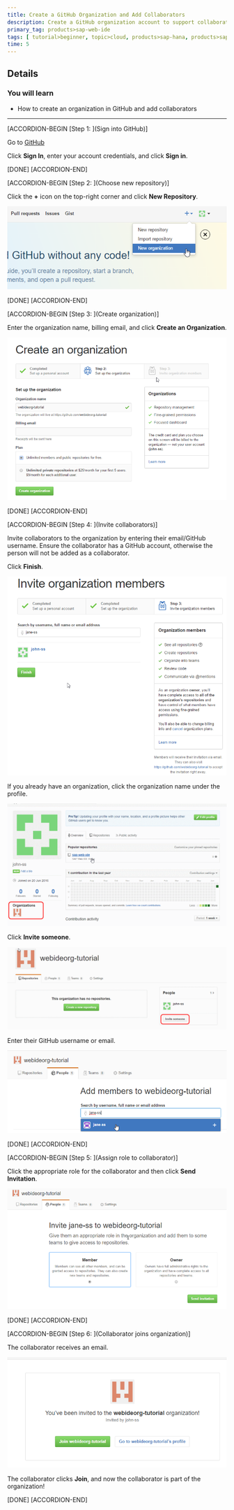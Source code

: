 ```yaml
---
title: Create a GitHub Organization and Add Collaborators
description: Create a GitHub organization account to support collaborative development using GitHub and SAP Web IDE.
primary_tag: products>sap-web-ide
tags: [ tutorial>beginner, topic>cloud, products>sap-hana, products>sap-web-ide, products>sap-cloud-platform ]
time: 5
---
```


## Details
### You will learn  
  - How to create an organization in GitHub and add collaborators

---


[ACCORDION-BEGIN [Step 1: ](Sign into GitHub)]

Go to [GitHub](https://github.com)

Click **Sign In**, enter your account credentials, and click **Sign in**.

[DONE]
[ACCORDION-END]

[ACCORDION-BEGIN [Step 2: ](Choose new repository)]

Click the **+** icon on the top-right corner and click **New Repository**.

![Create New Repository](p1_3.png)

[DONE]
[ACCORDION-END]

[ACCORDION-BEGIN [Step 3: ](Create organization)]

Enter the organization name, billing email, and click  **Create an Organization**.

![Create New Organization](p1_4.png)

[DONE]
[ACCORDION-END]

[ACCORDION-BEGIN [Step 4: ](Invite collaborators)]

Invite collaborators to the organization by entering their email/GitHub username. Ensure the collaborator has a GitHub account, otherwise the person will not be added as a collaborator.

Click **Finish**.

![Search for collaborators](p1_5a.png)

If you already have an organization, click the organization name under the profile.

![Select an organization](p1_5b.png)

Click **Invite someone**.

![Invite to organization](p1_5c.png)

Enter their GitHub username or email.

![enter github username](p1_5d.png)

[DONE]
[ACCORDION-END]

[ACCORDION-BEGIN [Step 5: ](Assign role to collaborator)]

Click the appropriate role for the collaborator and then click **Send Invitation**.

![Select a role for collaborator](p1_6.png)

[DONE]
[ACCORDION-END]

[ACCORDION-BEGIN [Step 6: ](Collaborator joins organization)]

The collaborator receives an email.

![Join the organization](p1_7.png)

The collaborator clicks **Join**, and now the collaborator is part of the organization!

[DONE]
[ACCORDION-END]
